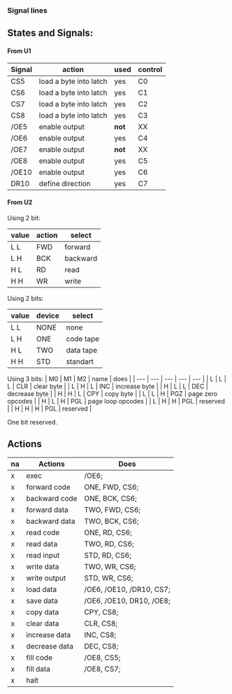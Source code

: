 
### Signal lines

## States and Signals:

#### From U1

| Signal | action | used | control |
| --- | --- | --- | --- |
| CS5 | load a byte into latch | yes | C0 |
| CS6 | load a byte into latch | yes | C1 | 
| CS7 | load a byte into latch | yes | C2 |
| CS8 | load a byte into latch | yes | C3 |
| /OE5 | enable output | **not** | XX |
| /OE6 | enable output | yes | C4 |
| /OE7 | enable output | **not** | XX |
| /OE8 | enable output | yes | C5 |
| /OE10 | enable output | yes | C6 |
| DR10 | define direction | yes | C7 |

#### From U2

Using 2 bit:

| value | action | select |
| --- | --- | --- | 
| L L | FWD | forward  |
| L H | BCK | backward | 
| H L | RD | read  | 
| H H | WR | write |  

Using 2 bits:

| value | device | select |
| --- | --- | --- |
| L L | NONE | none |
| L H | ONE | code tape |
| H L | TWO | data tape |
| H H | STD | standart |

Using 3 bits:
| M0 | M1 | M2 | name | does | 
| --- | --- | --- | --- | --- |
| L | L | L | CLR | clear byte | 
| L | H | L | INC | increase byte | 
| H | L | L | DEC | decrease byte | 
| H | H | L | CPY | copy byte | 
| L | L | H | PGZ | page zero opcodes |
| H | L | H | PGL | page loop opcodes |
| L | H | H | PGL | reserved |
| H | H | H | PGL | reserved |

One bit reserved.

## Actions

| na | Actions | Does |
| -- | -- | -- |
| x | exec | /OE6; |
| x | forward code  | ONE, FWD, CS6; |
| x | backward code | ONE, BCK, CS6; | 
| x | forward data | TWO, FWD, CS6; |
| x | backward data | TWO, BCK, CS6; |
| x | read code | ONE, RD, CS6; |
| x | read data | TWO, RD, CS6; |
| x | read input | STD, RD, CS6; |
| x | write data | TWO, WR, CS6; |
| x | write output | STD, WR, CS6; |
| x | load data | /OE6, /OE10, /DR10, CS7; |
| x | save data | /OE6, /OE10, DR10, /OE8; |
| x | copy data | CPY, CS8; |
| x | clear data | CLR, CS8; |
| x | increase data | INC, CS8; |
| x | decrease data | DEC, CS8; |
| x | fill code | /OE8, CS5; |
| x | fill data | /OE8, CS7; |
| x | halt |
